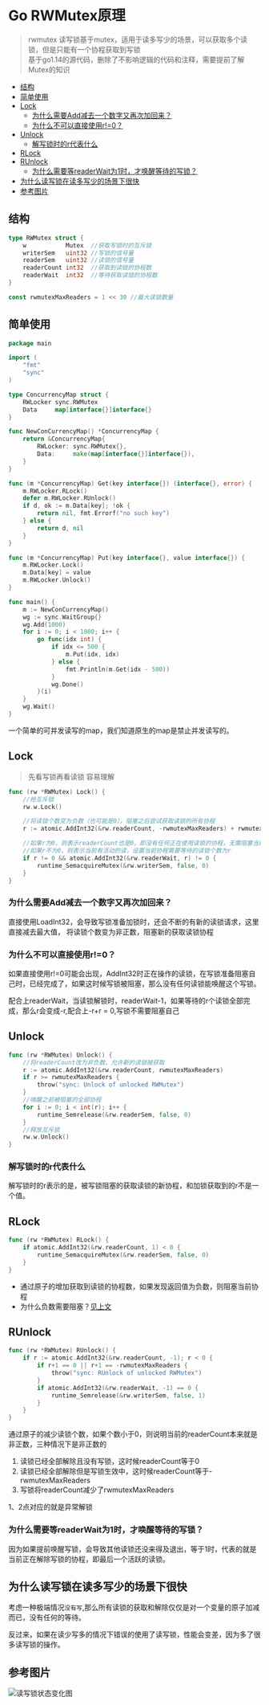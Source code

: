 # Go RWMutex原理

> rwmutex 读写锁基于mutex，适用于读多写少的场景，可以获取多个读锁，但是只能有一个协程获取到写锁<br/>
> 基于go1.14的源代码，删除了不影响逻辑的代码和注释，需要提前了解Mutex的知识

- [结构](#结构)
- [简单使用](#简单使用)
- [Lock](#lock)
  - [为什么需要Add减去一个数字又再次加回来？](#为什么需要add减去一个数字又再次加回来？)
  - [为什么不可以直接使用r!=0？](#为什么不可以直接使用r!=0？)
- [Unlock](#unlock)
  - [解写锁时的r代表什么](#解写锁时的r代表什么)
- [RLock](#rlock)
- [RUnlock](#runlock)
  - [为什么需要等readerWait为1时，才唤醒等待的写锁？](#为什么需要等readerwait为1时，才唤醒等待的写锁？)
- [为什么读写锁在读多写少的场景下很快](#为什么读写锁在读多写少的场景下很快)
- [参考图片](#参考图片)

## 结构

```go
type RWMutex struct {
    w           Mutex  //获取写锁时的互斥锁
    writerSem   uint32 //写锁的信号量
    readerSem   uint32 //读锁的信号量
    readerCount int32  //获取到读锁的协程数
    readerWait  int32  //等待获取读锁的协程数
}

const rwmutexMaxReaders = 1 << 30 //最大读锁数量

```

## 简单使用
```go
package main

import (
    "fmt"
    "sync"
)

type ConcurrencyMap struct {
    RWLocker sync.RWMutex
    Data     map[interface{}]interface{}
}

func NewConCurrencyMap() *ConcurrencyMap {
    return &ConcurrencyMap{
        RWLocker: sync.RWMutex{},
        Data:     make(map[interface{}]interface{}),
    }
}

func (m *ConcurrencyMap) Get(key interface{}) (interface{}, error) {
    m.RWLocker.RLock()
    defer m.RWLocker.RUnlock()
    if d, ok := m.Data[key]; !ok {
        return nil, fmt.Errorf("no such key")
    } else {
        return d, nil
    }
}

func (m *ConcurrencyMap) Put(key interface{}, value interface{}) {
    m.RWLocker.Lock()
    m.Data[key] = value
    m.RWLocker.Unlock()
}

func main() {
    m := NewConCurrencyMap()
    wg := sync.WaitGroup{}
    wg.Add(1000)
    for i := 0; i < 1000; i++ {
        go func(idx int) {
            if idx <= 500 {
                m.Put(idx, idx)
            } else {
                fmt.Println(m.Get(idx - 500))
            }
            wg.Done()
        }(i)
    }
    wg.Wait()
}
```

一个简单的可并发读写的map，我们知道原生的map是禁止并发读写的。

## Lock

> 先看写锁再看读锁 容易理解

```go
func (rw *RWMutex) Lock() {
    //抢互斥锁
    rw.w.Lock()

    //将读锁个数变为负数（也可能是0），阻塞之后尝试获取读锁的所有协程
    r := atomic.AddInt32(&rw.readerCount, -rwmutexMaxReaders) + rwmutexMaxReaders

    //如果r为0，则表示readerCount也是0，即没有任何正在使用读锁的协程，无需阻塞当前协程
    //如果r不为0，则表示当前有活动的读，设置当前协程需要等待的读锁个数为r
    if r != 0 && atomic.AddInt32(&rw.readerWait, r) != 0 {
        runtime_SemacquireMutex(&rw.writerSem, false, 0)
    }
}
```

### 为什么需要Add减去一个数字又再次加回来？
直接使用LoadInt32，会导致写锁准备加锁时，还会不断的有新的读锁请求，这里直接减去最大值，
将读锁个数变为非正数，阻塞新的获取读锁协程

### 为什么不可以直接使用r!=0？
如果直接使用r!=0可能会出现，AddInt32时正在操作的读锁，在写锁准备阻塞自己时，已经完成了，如果这时候写锁被阻塞，那么没有任何读锁能唤醒这个写锁。

配合上readerWait，当读锁解锁时，readerWait-1，如果等待的r个读锁全部完成，那么r会变成-r,配合上-r+r = 0,写锁不需要阻塞自己

## Unlock

```go
func (rw *RWMutex) Unlock() {
    //将readerCount改为非负数，允许新的读锁被获取
    r := atomic.AddInt32(&rw.readerCount, rwmutexMaxReaders)
    if r >= rwmutexMaxReaders {
    	throw("sync: Unlock of unlocked RWMutex")
    }
    //唤醒之前被阻塞的全部协程
    for i := 0; i < int(r); i++ {
        runtime_Semrelease(&rw.readerSem, false, 0)
    }
    //释放互斥锁
    rw.w.Unlock()
}
```

### 解写锁时的r代表什么
解写锁时的r表示的是，被写锁阻塞的获取读锁的新协程，和加锁获取到的r不是一个值。

## RLock

```go
func (rw *RWMutex) RLock() {
    if atomic.AddInt32(&rw.readerCount, 1) < 0 {
        runtime_SemacquireMutex(&rw.readerSem, false, 0)
    }
}
```

- 通过原子的增加获取到读锁的协程数，如果发现返回值为负数，则阻塞当前协程
- 为什么负数需要阻塞？[见上文](#Lock)

## RUnlock

```go
func (rw *RWMutex) RUnlock() {
    if r := atomic.AddInt32(&rw.readerCount, -1); r < 0 {
        if r+1 == 0 || r+1 == -rwmutexMaxReaders {
            throw("sync: RUnlock of unlocked RWMutex")
        }
        if atomic.AddInt32(&rw.readerWait, -1) == 0 {
            runtime_Semrelease(&rw.writerSem, false, 1)
        }
    }
}
```

通过原子的减少读锁个数，如果个数小于0，则说明当前的readerCount本来就是非正数，三种情况下是非正数的

1. 读锁已经全部解除且没有写锁，这时候readerCount等于0
2. 读锁已经全部解除但是写锁生效中，这时候readerCount等于-rwmutexMaxReaders
3. 写锁将readerCount减少了rwmutexMaxReaders

1、2点对应的就是异常解锁

### 为什么需要等readerWait为1时，才唤醒等待的写锁？
因为如果提前唤醒写锁，会导致其他读锁还没来得及退出，等于1时，代表的就是当前正在解除写锁的协程，即最后一个活跃的读锁。

## 为什么读写锁在读多写少的场景下很快
考虑一种极端情况`没有写`,那么所有读锁的获取和解除仅仅是对一个变量的原子加减而已，没有任何的等待。

反过来，如果在读少写多的情况下错误的使用了读写锁，性能会变差，因为多了很多读写锁的操作。

## 参考图片
![读写锁状态变化图](/resource/image/读写锁状态变化图.svg)
